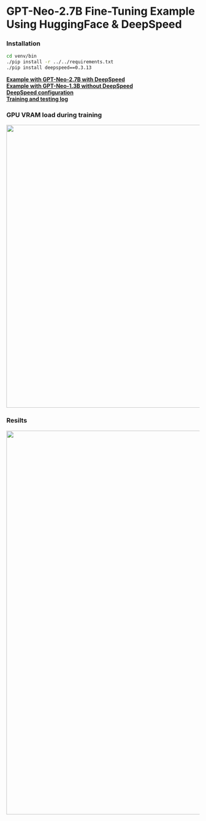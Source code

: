 # GPT-Neo-2.7B Fine-Tuning Example Using HuggingFace & DeepSpeed

### Installation
```sh
cd venv/bin
./pip install -r ../../requirements.txt 
./pip install deepspeed==0.3.13
```

[**Example with GPT-Neo-2.7B with DeepSpeed**](https://github.com/dredwardhyde/gpt-neo-fine-tuning-example/blob/main/gpt_neo_xl_deepspeed.py)  
[**Example with GPT-Neo-1.3B without DeepSpeed**](https://github.com/dredwardhyde/gpt-neo-fine-tuning-example/blob/main/gpt_neo.py)  
[**DeepSpeed configuration**](https://github.com/dredwardhyde/gpt-neo-fine-tuning-example/blob/main/ds_config.json)  
[**Training and testing log**](https://github.com/dredwardhyde/gpt-neo-fine-tuning-example/blob/main/training_and_results.txt)  
### GPU VRAM load during training
<img src="https://raw.githubusercontent.com/dredwardhyde/gpt-neo-fine-tuning-example/main/gpu.png" width="737"/>  

### Resilts  
<img src="https://raw.githubusercontent.com/dredwardhyde/gpt-neo-fine-tuning-example/main/results.png" width="1000"/>  
